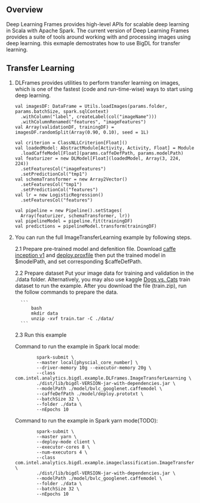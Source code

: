## Overview
   Deep Learning Frames provides high-level APIs for scalable deep learning in Scala with Apache Spark.
   The current version of Deep Learning Frames provides a suite of tools around working with and processing images using deep learning. 
   this exmaple demostrates how to use BigDL for transfer learning.

## Transfer Learning 
   1. DLFrames provides utilities to perform transfer learning on images, which is one of the fastest (code and run-time-wise) ways to start using deep learning.             
         
          val imagesDF: DataFrame = Utils.loadImages(params.folder, params.batchSize, spark.sqlContext)
            .withColumn("label", createLabel(col("imageName")))
            .withColumnRenamed("features", "imageFeatures") 
          val Array(validationDF, trainingDF) = imagesDF.randomSplit(Array(0.90, 0.10), seed = 1L)
    
          val criterion = ClassNLLCriterion[Float]()    
          val loadedModel: AbstractModule[Activity, Activity, Float] = Module
            .loadCaffeModel[Float](params.caffeDefPath, params.modelPath)    
          val featurizer = new DLModel[Float](loadedModel, Array(3, 224, 224))
            .setFeaturesCol("imageFeatures")
            .setPredictionCol("tmp1")    
          val schemaTransformer = new Array2Vector()
            .setFeaturesCol("tmp1")
            .setPredictionCol("features") 
          val lr = new LogisticRegression()
            .setFeaturesCol("features")
    
          val pipeline = new Pipeline().setStages(
            Array(featurizer, schemaTransformer, lr))   
          val pipelineModel = pipeline.fit(trainingDF) 
          val predictions = pipelineModel.transform(trainingDF)
         
   2. You can run the full ImageTransferLearning example by following steps.
        
        2.1 Prepare pre-trained model and defenition file.
        Download [caffe inception v1](http://dl.caffe.berkeleyvision.org/bvlc_googlenet.caffemodel) and [deploy.proxfile](https://github.com/BVLC/caffe/blob/master/models/bvlc_googlenet/deploy.prototxt) 
        then put the trained model in $modelPath, and set corresponding $caffeDefPath.
              
        2.2 Prepare dataset
        Put your image data for training and validation in the ./data folder. Alternatively, you may also use kaggle [Dogs vs. Cats](https://www.kaggle.com/c/dogs-vs-cats/data) train dataset to run the example. After you download the file (train.zip), run the follow commands to prepare the data.
    
            ```
                bash
                mkdir data
                unzip -xvf train.tar -C ./data/
            ```
  
        2.3 Run this example

        Command to run the example in Spark local mode:
        ```
                spark-submit \
                --master local[physcial_core_number] \
                --driver-memory 10g --executor-memory 20g \
                --class com.intel.analytics.bigdl.example.DLFrames.ImageTransferLearning \
                ./dist/lib/bigdl-VERSION-jar-with-dependencies.jar \
                --modelPath ./model/bvlc_googlenet.caffemodel \
                --caffeDefPath ./model/deploy.prototxt \
                --batchSize 32 \
                --folder ./data \
                --nEpochs 10                
        ```

        Command to run the example in Spark yarn mode(TODO):
        ```
                spark-submit \
                --master yarn \
                --deploy-mode client \
                --executor-cores 8 \
                --num-executors 4 \
                --class com.intel.analytics.bigdl.example.imageclassification.ImageTransferLearning \
                ./dist/lib/bigdl-VERSION-jar-with-dependencies.jar \
                --modelPath ./model/bvlc_googlenet.caffemodel \
                --folder ./data \
                --batchSize 32 \
                --nEpochs 10                
        ```